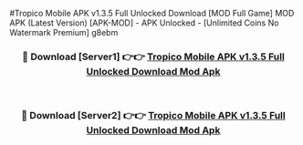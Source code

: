 #Tropico Mobile APK v1.3.5 Full Unlocked Download [MOD Full Game] MOD APK (Latest Version) [APK-MOD] - APK Unlocked - [Unlimited Coins No Watermark Premium] g8ebm



<div align="center">

<h3>🔴 Download [Server1] 👉👉 <a href="https://momento.my/?title=Tropico_Mobile_APK_v1.3.5_Full_Unlocked_Download">Tropico Mobile APK v1.3.5 Full Unlocked Download Mod Apk</a></h3><br>

<h3>🔴 Download [Server2] 👉👉 <a href="https://momento.my/?title=Tropico_Mobile_APK_v1.3.5_Full_Unlocked_Download">Tropico Mobile APK v1.3.5 Full Unlocked Download Mod Apk</a></h3>
</div>
